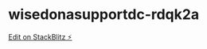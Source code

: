 # wisedonasupportdc-rdqk2a

[Edit on StackBlitz ⚡️](https://stackblitz.com/edit/wisedonasupportdc-rdqk2a)